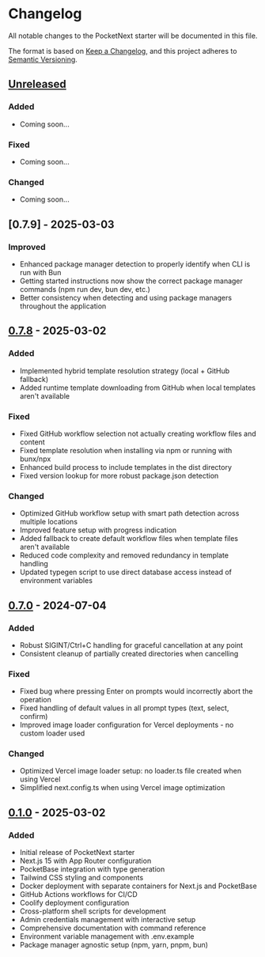 # Changelog

All notable changes to the PocketNext starter will be documented in this file.

The format is based on [Keep a Changelog](https://keepachangelog.com/en/1.0.0/),
and this project adheres to [Semantic Versioning](https://semver.org/spec/v2.0.0.html).

## [Unreleased]

### Added

- Coming soon...

### Fixed

- Coming soon...

### Changed

- Coming soon...

## [0.7.9] - 2025-03-03

### Improved

- Enhanced package manager detection to properly identify when CLI is run with Bun
- Getting started instructions now show the correct package manager commands (npm run dev, bun dev, etc.)
- Better consistency when detecting and using package managers throughout the application

## [0.7.8] - 2025-03-02

### Added

- Implemented hybrid template resolution strategy (local + GitHub fallback)
- Added runtime template downloading from GitHub when local templates aren't available

### Fixed

- Fixed GitHub workflow selection not actually creating workflow files and content
- Fixed template resolution when installing via npm or running with bunx/npx
- Enhanced build process to include templates in the dist directory
- Fixed version lookup for more robust package.json detection

### Changed

- Optimized GitHub workflow setup with smart path detection across multiple locations
- Improved feature setup with progress indication
- Added fallback to create default workflow files when template files aren't available
- Reduced code complexity and removed redundancy in template handling
- Updated typegen script to use direct database access instead of environment variables

## [0.7.0] - 2024-07-04

### Added

- Robust SIGINT/Ctrl+C handling for graceful cancellation at any point
- Consistent cleanup of partially created directories when cancelling

### Fixed

- Fixed bug where pressing Enter on prompts would incorrectly abort the operation
- Fixed handling of default values in all prompt types (text, select, confirm)
- Improved image loader configuration for Vercel deployments - no custom loader used

### Changed

- Optimized Vercel image loader setup: no loader.ts file created when using Vercel
- Simplified next.config.ts when using Vercel image optimization

## [0.1.0] - 2025-03-02

### Added

- Initial release of PocketNext starter
- Next.js 15 with App Router configuration
- PocketBase integration with type generation
- Tailwind CSS styling and components
- Docker deployment with separate containers for Next.js and PocketBase
- GitHub Actions workflows for CI/CD
- Coolify deployment configuration
- Cross-platform shell scripts for development
- Admin credentials management with interactive setup
- Comprehensive documentation with command reference
- Environment variable management with .env.example
- Package manager agnostic setup (npm, yarn, pnpm, bun)

[Unreleased]: https://github.com/kacperkwapisz/pocketnext/compare/v0.7.8...HEAD
[0.7.8]: https://github.com/kacperkwapisz/pocketnext/compare/v0.7.0...v0.7.8
[0.7.0]: https://github.com/kacperkwapisz/pocketnext/compare/v0.1.0...v0.7.0
[0.1.0]: https://github.com/kacperkwapisz/pocketnext/releases/tag/v0.1.0
